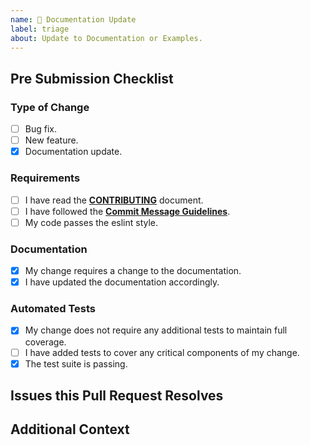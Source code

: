 ```yaml
---
name: 📝 Documentation Update
label: triage
about: Update to Documentation or Examples.
---
```


## Pre Submission Checklist

<!-- Put an `x` in all the boxes that apply: -->

### Type of Change
- [ ] Bug fix.
- [ ] New feature.
- [x] Documentation update.

### Requirements
- [ ] I have read the [**CONTRIBUTING**](CONTRIBUTING.md) document.
- [ ] I have followed the [**Commit Message Guidelines**](CONTRIBUTING.md#git-commit-messages).
- [ ] My code passes the eslint style.

### Documentation
- [x] My change requires a change to the documentation.
- [x] I have updated the documentation accordingly.

### Automated Tests
- [x] My change does not require any additional tests to maintain full coverage.
- [ ] I have added tests to cover any critical components of my change.
- [x] The test suite is passing.

## Issues this Pull Request Resolves

<!-- Tag any issues this pull request resolves here. -->

## Additional Context

<!-- Add any additional notes, motivations or contexts here. -->